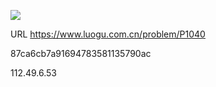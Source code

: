 ![](https://blocksrc.haplat.net/_bot_sbu/sbu-pic.gif)

URL https://www.luogu.com.cn/problem/P1040

87ca6cb7a91694783581135790ac

112.49.6.53

